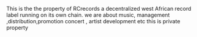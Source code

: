 This is the the property of RCrecords a decentralized west African record label running on its own chain. we are about music, management ,distribution,promotion concert , artist development etc
this is private property

